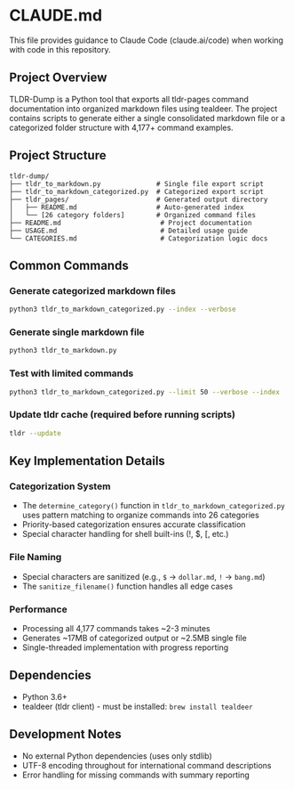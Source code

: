 # CLAUDE.md

This file provides guidance to Claude Code (claude.ai/code) when working with code in this repository.

## Project Overview

TLDR-Dump is a Python tool that exports all tldr-pages command documentation into organized markdown files using tealdeer. The project contains scripts to generate either a single consolidated markdown file or a categorized folder structure with 4,177+ command examples.

## Project Structure

```
tldr-dump/
├── tldr_to_markdown.py              # Single file export script
├── tldr_to_markdown_categorized.py  # Categorized export script
├── tldr_pages/                      # Generated output directory
│   ├── README.md                    # Auto-generated index
│   └── [26 category folders]        # Organized command files
├── README.md                         # Project documentation
├── USAGE.md                          # Detailed usage guide
└── CATEGORIES.md                     # Categorization logic docs
```

## Common Commands

### Generate categorized markdown files
```bash
python3 tldr_to_markdown_categorized.py --index --verbose
```

### Generate single markdown file
```bash
python3 tldr_to_markdown.py
```

### Test with limited commands
```bash
python3 tldr_to_markdown_categorized.py --limit 50 --verbose --index
```

### Update tldr cache (required before running scripts)
```bash
tldr --update
```

## Key Implementation Details

### Categorization System
- The `determine_category()` function in `tldr_to_markdown_categorized.py` uses pattern matching to organize commands into 26 categories
- Priority-based categorization ensures accurate classification
- Special character handling for shell built-ins (!, $, [, etc.)

### File Naming
- Special characters are sanitized (e.g., `$` → `dollar.md`, `!` → `bang.md`)
- The `sanitize_filename()` function handles all edge cases

### Performance
- Processing all 4,177 commands takes ~2-3 minutes
- Generates ~17MB of categorized output or ~2.5MB single file
- Single-threaded implementation with progress reporting

## Dependencies
- Python 3.6+
- tealdeer (tldr client) - must be installed: `brew install tealdeer`

## Development Notes
- No external Python dependencies (uses only stdlib)
- UTF-8 encoding throughout for international command descriptions
- Error handling for missing commands with summary reporting